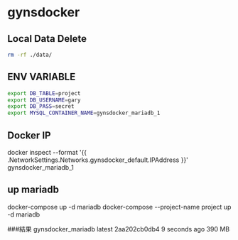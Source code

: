 # gynsdocker

## Local Data Delete
```sh
rm -rf ./data/
```

## ENV VARIABLE
```sh
export DB_TABLE=project
export DB_USERNAME=gary
export DB_PASS=secret
export MYSQL_CONTAINER_NAME=gynsdocker_mariadb_1
```

## Docker IP
docker inspect --format '{{ .NetworkSettings.Networks.gynsdocker_default.IPAddress }}' gynsdocker_mariadb_1

## up mariadb
docker-compose up -d mariadb
docker-compose --project-name project up -d mariadb

###結果
gynsdocker_mariadb latest    2aa202cb0db4  9 seconds ago       390 MB
